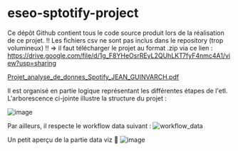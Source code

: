 # eseo-sptotify-project
Ce dépôt Github contient tous le code source produit lors de la réalisation de ce projet. 
!! Les fichiers csv ne sont pas inclus dans le repository (trop volumineux) !! => il faut télécharger le projet au format .zip via ce lien : https://drive.google.com/file/d/1g_F8YHeOsrREyL2QUhLKT7fyF4nmc4A1/view?usp=sharing

[Projet_analyse_de_donnes_Spotify_JEAN_GUINVARCH.pdf](https://github.com/user-attachments/files/18040408/Projet_analyse_de_donnes_Spotify_JEAN_GUINVARCH.pdf)

Il est organisé en partie logique représentant les différentes étapes de l'etl. L'arborescence ci-jointe illustre la structure du projet : 

![image](https://github.com/user-attachments/assets/184e4b21-8708-45f3-a23f-c8d6b3ea0d57)

Par ailleurs, il respecte le workflow data suivant : 
![workflow_data](https://github.com/user-attachments/assets/cabbfaab-b542-445a-a2ca-5ac1c2104969)

Un petit aperçu de la partie data viz 👀 
![image](https://github.com/user-attachments/assets/2699b6c8-0ad3-423e-a4e9-b05142f39faf)
